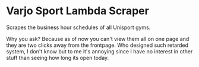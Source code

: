 # Varjo Sport Lambda Scraper

Scrapes the business hour schedules of all Unisport gyms.

Why you ask? Because as of now you can't view them all on one page and they are two clicks away from the frontpage. Who designed such retarded system, I don't know but to me it's annoying since I have no interest in other stuff than seeing how long its open today.
